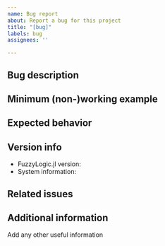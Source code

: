 ```yaml
---
name: Bug report
about: Report a bug for this project
title: "[bug]"
labels: bug
assignees: ''

---
```


## Bug description
<!-- A clear and concise description of what the bug is. -->

## Minimum (non-)working example
<!-- A short code snippet demonstrating the bug, e.g. a snapshot from the REPL (make sure to include the whole error stracktrace) or a link to a notebook/script to reproduce the bug -->

## Expected behavior
<!-- A clear and concise description of what you expected to happen. -->

## Version info
<!-- you can get the package version with `]st FuzzyLogic` from the REPL. For the system information, enter `versioninfo()` in the Julia REPL and copy-paste the output. -->

 - FuzzyLogic.jl version:
 - System information:

## Related issues
<!-- if you already know or suspect some existing issues are related to this, please mention those here, otherwise leave blank -->

## Additional information
Add any other useful information